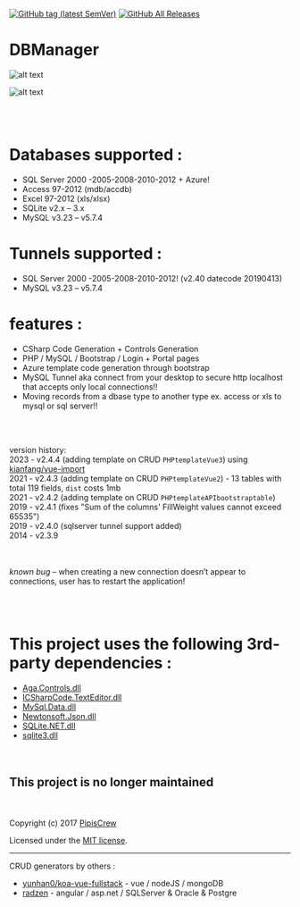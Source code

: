 [![GitHub tag (latest SemVer)](https://img.shields.io/github/tag/pipiscrew/DBManager.svg)](https://github.com/pipiscrew/DBManager/releases)
[![GitHub All Releases](https://img.shields.io/github/downloads/pipiscrew/DBManager/total.svg)](https://github.com/pipiscrew/DBManager/releases)

# DBManager

![alt text](http://www.pipiscrew.com/wp-content/uploads/2014/08/snap852.png "Screenshot")


![alt text](http://www.pipiscrew.com/wp-content/uploads/2014/08/snap850.png "Screenshot")


<br><br>


# Databases supported :

 * SQL Server 2000 -2005-2008-2010-2012 + Azure!
 * Access 97-2012 (mdb/accdb)
 * Excel 97-2012 (xls/xlsx)
 * SQLite v2.x – 3.x
 * MySQL v3.23 – v5.7.4

# Tunnels supported :

 * SQL Server 2000 -2005-2008-2010-2012! (v2.40 datecode 20190413)
 * MySQL v3.23 – v5.7.4


# features :

 * CSharp Code Generation + Controls Generation
 * PHP / MySQL / Bootstrap / Login + Portal pages
 * Azure template code generation through bootstrap
 * MySQL Tunnel aka connect from your desktop to secure http localhost that accepts only local connections!!
 * Moving records from a dbase type to another type ex. access or xls to mysql or sql server!!

<br><br>

version history:<br>
2023 - v2.4.4 (adding template on CRUD `PHPtemplateVue3`) using [kianfang/vue-import](https://github.com/kianfang/vue-import/issues/3)  
2021 - v2.4.3 (adding template on CRUD `PHPtemplateVue2`)  - 13 tables with total 119 fields, `dist` costs 1mb  
2021 - v2.4.2 (adding template on CRUD `PHPtemplateAPIbootstraptable`)  
2019 - v2.4.1 (fixes "Sum of the columns' FillWeight values cannot exceed 65535")<br>
2019 - v2.4.0 (sqlserver tunnel support added)<br>
2014 - v2.3.9


<br><br>
*known bug* – when creating a new connection doesn’t appear to connections, user has to restart the application!  

<br><br>

# This project uses the following 3rd-party dependencies :  
* [Aga.Controls.dll](https://sourceforge.net/projects/treeviewadv/)<br>
* [ICSharpCode.TextEditor.dll](http://www.icsharpcode.net/)<br>
* [MySql.Data.dll](https://dev.mysql.com)<br>
* [Newtonsoft.Json.dll](http://www.newtonsoft.com/json)<br>
* [SQLite.NET.dll](http://adodotnetsqlite.sourceforge.net/)<br>
* [sqlite3.dll](https://sqlite.org/)
<br><br><br>
## This project is no longer maintained
<br><br>
Copyright (c) 2017 [PipisCrew](http://pipiscrew.com)

Licensed under the [MIT license](http://www.opensource.org/licenses/mit-license.php).  

-------  
  

CRUD generators by others :  
* [yunhan0/koa-vue-fullstack](https://github.com/yunhan0/koa-vue-fullstack) - vue / nodeJS / mongoDB
* [radzen](https://www.radzen.com/) - angular / asp.net / SQLServer & Oracle & Postgre
